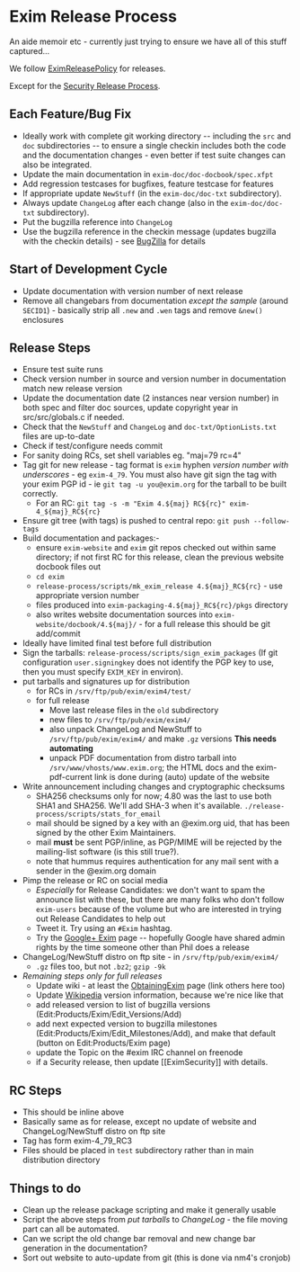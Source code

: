Exim Release Process
====================

An aide memoir etc - currently just trying to ensure we have all of this
stuff captured...

We follow [EximReleasePolicy](EximReleasePolicy) for releases.

Except for the [Security Release Process](SecurityReleaseProcess).


Each Feature/Bug Fix
--------------------
-   Ideally work with complete git working directory -- including the
    `src` and `doc` subdirectories -- to ensure a single checkin
    includes both the code and the documentation changes - even better
    if test suite changes can also be integrated.
-   Update the main documentation in `exim-doc/doc-docbook/spec.xfpt`
-   Add regression testcases for bugfixes, feature testcase for features
-   If appropriate update `NewStuff` (in the `exim-doc/doc-txt`
    subdirectory).
-   Always update `ChangeLog` after each change (also in the
    `exim-doc/doc-txt` subdirectory).
-   Put the bugzilla reference into `ChangeLog`
-   Use the bugzilla reference in the checkin message (updates bugzilla
    with the checkin details) - see [BugZilla](BugZilla) for details

Start of Development Cycle
--------------------------
-   Update documentation with version number of next release
-   Remove all changebars from documentation *except the sample* (around
    `SECID1`) - basically strip all `.new` and `.wen` tags and remove
    `&new()` enclosures

Release Steps
-------------
-   Ensure test suite runs
-   Check version number in source and version number in documentation
    match new release version
-   Update the documentation date (2 instances near version number) in
    both spec and filter doc sources, update copyright year in
    src/src/globals.c if needed.
-   Check that the `NewStuff` and `ChangeLog` and
    `doc-txt/OptionLists.txt` files are up-to-date
-   Check if test/configure needs commit
-   For sanity doing RCs, set shell variables eg. "maj=79 rc=4"
-   Tag git for new release - tag format is `exim` hyphen *version
    number with underscores* - eg `exim-4_79`. You must also have git
    sign the tag with your exim PGP id - ie `git tag -u you@exim.org` for
    the tarball to be built correctly.
    + For an RC: `git tag -s -m "Exim 4.${maj} RC${rc}" exim-4_${maj}_RC${rc}`
-   Ensure git tree (with tags) is pushed to central repo: `git push --follow-tags`
-   Build documentation and packages:-
    -   ensure `exim-website` and `exim` git repos checked out within
        same directory; if not first RC for this release, clean the previous website docbook files out
    -   `cd exim`
    -   `release-process/scripts/mk_exim_release 4.${maj}_RC${rc}` - use
        appropriate version number
    -   files produced into `exim-packaging-4.${maj}_RC${rc}/pkgs` directory
    -   also writes website documentation sources into
        `exim-website/docbook/4.${maj}/` - for a full release this should be
        git add/commit
-   Ideally have limited final test before full distribution
-   Sign the tarballs: `release-process/scripts/sign_exim_packages`
    (If git configuration `user.signingkey` does not identify the PGP key to
    use, then you must specify `EXIM_KEY` in environ).
-   put tarballs and signatures up for distribution
    -   for RCs in `/srv/ftp/pub/exim/exim4/test/`
    -   for full release
        - Move last release files in the `old` subdirectory
        - new files to `/srv/ftp/pub/exim/exim4/`
        - also unpack ChangeLog and NewStuff to `/srv/ftp/pub/exim/exim4/` and make `.gz` versions **This needs automating**
        -   unpack PDF documentation from distro tarball into `/srv/www/vhosts/www.exim.org`; the HTML docs and the exim-pdf-current link is done during (auto) update of the website
-   Write announcement including changes and cryptographic checksums
    -   SHA256 checksums only for now; 4.80 was the last to use both
        SHA1 and SHA256. We'll add SHA-3 when it's available.
        `./release-process/scripts/stats_for_email`
    -   mail should be signed by a key with an @exim.org uid, that has
        been signed by the other Exim Maintainers.
    -   mail **must** be sent PGP/inline, as PGP/MIME will be rejected
        by the mailing-list software (is this still true?).
    -   note that hummus requires authentication for any mail sent with
        a sender in the @exim.org domain
-   Pimp the release or RC on social media
    -   *Especially* for Release Candidates: we don't want to spam the
        announce list with these, but there are many folks who don't
        follow `exim-users` because of the volume but who are interested
        in trying out Release Candidates to help out
    -   Tweet it. Try using an `#Exim` hashtag.
    -   Try the [Google+ Exim](https://plus.google.com/b/101257968735428844827/) page --
        hopefully Google have shared admin rights by the time someone
        other than Phil does a release
-   ChangeLog/NewStuff distro on ftp site - in
    `/srv/ftp/pub/exim/exim4/`
    -   `.gz` files too, but not `.bz2`; `gzip -9k`
-   _Remaining steps only for full releases_
    -   Update wiki - at least the [ObtainingExim](ObtainingExim) page
        (link others here too)
    -   Update [Wikipedia](http://en.wikipedia.org/wiki/Exim) version
        information, because we're nice like that
    -   add released version to list of bugzilla versions (Edit:Products/Exim/Edit_Versions/Add)
    -   add next expected version to bugzilla milestones (Edit:Products/Exim/Edit_Milestones/Add),
    and make that default (button on Edit:Products/Exim page)
    -   update the Topic on the #exim IRC channel on freenode
    -   if a Security release, then update [[EximSecurity]] with details.


RC Steps
--------
-   This should be inline above
-   Basically same as for release, except no update of website and
    ChangeLog/NewStuff distro on ftp site
-   Tag has form exim-4_79_RC3
-   Files should be placed in `test` subdirectory rather than in main
    distribution directory


Things to do
------------
-   Clean up the release package scripting and make it generally usable
-   Script the above steps from *put tarballs* to *ChangeLog* - the file
    moving part can all be automated.
-   Can we script the old change bar removal and new change bar
    generation in the documentation?
-   Sort out website to auto-update from git (this is done via nm4's cronjob)
